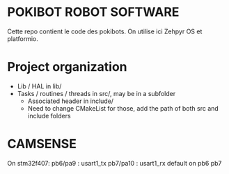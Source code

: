 # POKIBOT ROBOT SOFTWARE

Cette repo contient le code des pokibots.
On utilise ici Zehpyr OS et platformio.


# Project organization
- Lib / HAL in lib/
- Tasks / routines / threads in src/, may be in a subfolder
    - Associated header in include/
    - Need to change CMakeList for those, add the path of both src and include folders

# CAMSENSE
On stm32f407:
pb6/pa9 : usart1_tx
pb7/pa10 : usart1_rx
default on pb6 pb7


